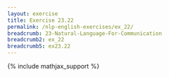 ```yaml
---
layout: exercise
title: Exercise 23.22
permalink: /nlp-english-exercises/ex_22/
breadcrumb: 23-Natural-Language-For-Communication
breadcrumb2: ex_22
breadcrumb5: ex23.22
---
```


{% include mathjax_support %}

